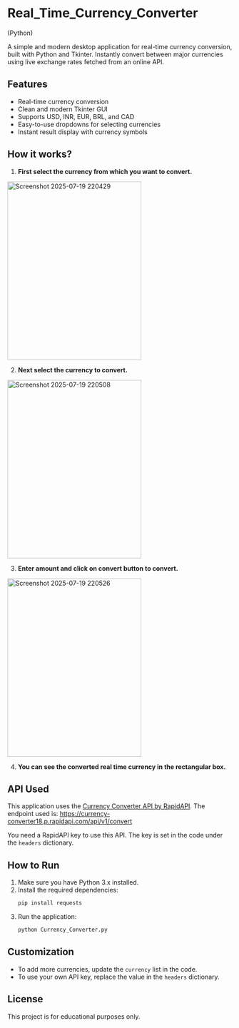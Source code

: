 # Real_Time_Currency_Converter
(Python)

A simple and modern desktop application for real-time currency conversion, built with Python and Tkinter. Instantly convert between major currencies using live exchange rates fetched from an online API.

## Features
- Real-time currency conversion
- Clean and modern Tkinter GUI
- Supports USD, INR, EUR, BRL, and CAD
- Easy-to-use dropdowns for selecting currencies
- Instant result display with currency symbols
## How it works?
1. **First select the currency from which you want to convert.**  
<img width="300" height="400" alt="Screenshot 2025-07-19 220429" src="https://github.com/user-attachments/assets/a6505cd8-f547-4e06-9ee4-db9e7ba44cbf" />

2. **Next select the currency to convert.**  
<img width="300" height="400" alt="Screenshot 2025-07-19 220508" src="https://github.com/user-attachments/assets/9c72b7d9-f084-40ac-8ec2-0f8187e70c8e" />

3. **Enter amount and click on convert button to convert.**  
<img width="300" height="400" alt="Screenshot 2025-07-19 220526" src="https://github.com/user-attachments/assets/4a4f8eff-1686-40ba-ae0c-9392f9f5f41d" />

4. **You can see the converted real time currency in the rectangular box.**

## API Used
This application uses the [Currency Converter API by RapidAPI](https://rapidapi.com/). The endpoint used is:
https://currency-converter18.p.rapidapi.com/api/v1/convert

You need a RapidAPI key to use this API. The key is set in the code under the `headers` dictionary.

## How to Run
1. Make sure you have Python 3.x installed.
2. Install the required dependencies:
   ```bash
   pip install requests
   ```
3. Run the application:
   ```bash
   python Currency_Converter.py
   ```

## Customization
- To add more currencies, update the `currency` list in the code.
- To use your own API key, replace the value in the `headers` dictionary.

## License
This project is for educational purposes only. 
